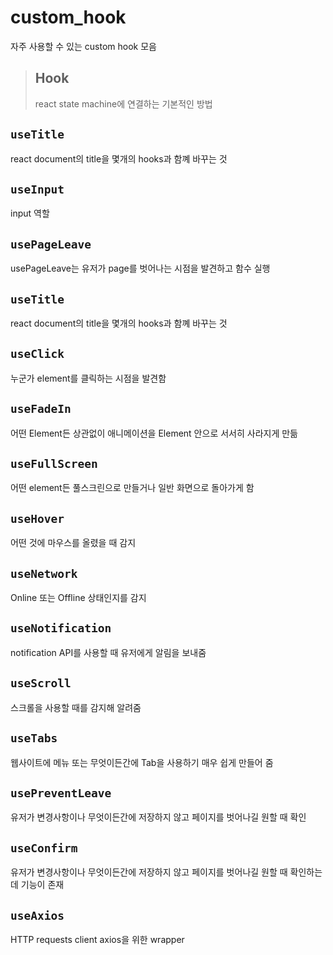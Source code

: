 # custom_hook

자주 사용할 수 있는 custom hook 모음

> ## Hook
>
> react state machine에 연결하는 기본적인 방법

## `useTitle`

react document의 title을 몇개의 hooks과 함꼐 바꾸는 것

## `useInput`

input 역할

## `usePageLeave`

usePageLeave는 유저가 page를 벗어나는 시점을 발견하고 함수 실행

## `useTitle`

react document의 title을 몇개의 hooks과 함꼐 바꾸는 것

## `useClick`

누군가 element를 클릭하는 시점을 발견함

## `useFadeIn`

어떤 Element든 상관없이 애니메이션을 Element 안으로 서서히 사라지게 만듦

## `useFullScreen`

어떤 element든 풀스크린으로 만들거나 일반 화면으로 돌아가게 함

## `useHover`

어떤 것에 마우스를 올렸을 때 감지

## `useNetwork`

Online 또는 Offline 상태인지를 감지

## `useNotification`

notification API를 사용할 때 유저에게 알림을 보내줌

## `useScroll`

스크롤을 사용할 때를 감지해 알려줌

## `useTabs`

웹사이트에 메뉴 또는 무엇이든간에 Tab을 사용하기 매우 쉽게 만들어 줌

## `usePreventLeave`

유저가 변경사항이나 무엇이든간에 저장하지 않고 페이지를 벗어나길 원할 때 확인

## `useConfirm`

유저가 변경사항이나 무엇이든간에 저장하지 않고 페이지를 벗어나길 원할 때 확인하는데 기능이 존재

## `useAxios`

HTTP requests client axios을 위한 wrapper
